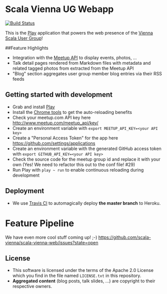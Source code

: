 # Scala Vienna UG Webapp

[![Build Status](https://travis-ci.org/scala-vienna/scala-vienna-web.png)](https://travis-ci.org/scala-vienna/scala-vienna-web)

This is the [Play](http://www.playframework.com) application that powers the web presence of the [Vienna Scala User Group](http://scala-vienna.org)!

##Feature Highlights

- Integration with the [Meetup API](http://www.meetup.com/meetup_api/) to display events, photos, ...
- Talk detail pages rendered from Markdown files with metadata and related tagged photos from extracted from the Meetup API
- "Blog" section aggregates user group member blog entries via their RSS feeds

## Getting started with development

- Grab and install [Play](http://www.playframework.com)
- Install the [Chrome tools](https://chrome.google.com/webstore/detail/play-framework-tools/dchhggpgbommpcjpogaploblnpldbmen) to get the auto-reloading benefits
- Check your meetup.com API key here http://www.meetup.com/meetup_api/key/
- Create an environment variable with `export MEETUP_API_KEY=<your API key>`
- Create a "Personal Access Token" for the app here https://github.com/settings/applications
- Create an environment variable with the generated GitHub access token with `export GITHUB_API_KEY=<your API key>`
- Check the source code for the meetup group id and replace it with your own (Yes! We need to refactor this out to the conf file! #29)
- Run Play with `play ~ run` to enable continuous reloading during development

## Deployment

- We use [Travis CI](https://travis-ci.org/scala-vienna/scala-vienna-web) to automagically deploy **the master branch** to Heroku.

# Feature Pipeline

We have even more cool stuff coming up! ;-) https://github.com/scala-vienna/scala-vienna-web/issues?state=open

## License

- This software is licensed under the terms of the Apache 2.0 License  which you find in the file named `LICENSE.txt` in this repository.
- **Aggregated content** (blog posts, talk slides, ...) are copyright to their respective owners.
